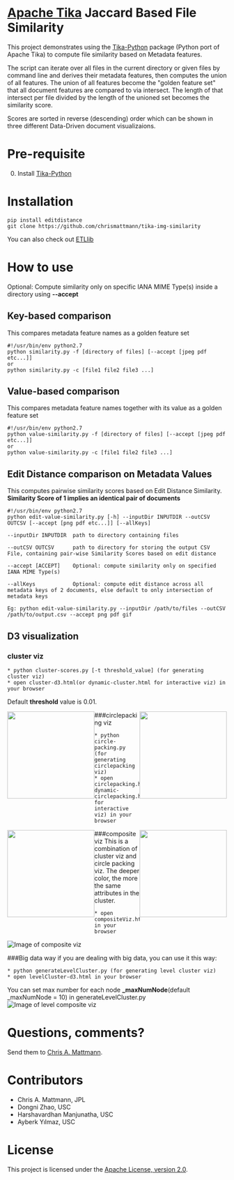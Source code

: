 [Apache Tika](http://tika.apache.org/) Jaccard Based File Similarity
===

This project demonstrates using the [Tika-Python](http://github.com/chrismattmann/tika-python) package (Python port of Apache Tika) to compute file similarity based on Metadata features.

The script can iterate over all files in the current directory or given files by command line and derives their metadata features, then computes the union of all features. The union of all features become the "golden feature set" that all document features are compared to via intersect. The length of that intersect per file divided by the length of the unioned set becomes the similarity score.

Scores are sorted in reverse (descending) order which can be shown in three different Data-Driven document visualizaions.

Pre-requisite
===
0. Install [Tika-Python](http://github.com/chrismattmann/tika-python)

Installation
===
```
pip install editdistance
git clone https://github.com/chrismattmann/tika-img-similarity
```
You can also check out [ETLlib](https://github.com/chrismattmann/etllib/tree/master/etl/imagesimilarity.py)

How to use
===

Optional: Compute similarity only on specific IANA MIME Type(s) inside a directory using **--accept**

Key-based comparison
--------------------
This compares metadata feature names as a golden feature set
```
#!/usr/bin/env python2.7
python similarity.py -f [directory of files] [--accept [jpeg pdf etc...]]
or 
python similarity.py -c [file1 file2 file3 ...]
```
Value-based comparison
----------------------
This compares metadata feature names together with its value as a golden feature set
```
#!/usr/bin/env python2.7
python value-similarity.py -f [directory of files] [--accept [jpeg pdf etc...]]
or 
python value-similarity.py -c [file1 file2 file3 ...]
```

Edit Distance comparison on Metadata Values
-------------------------------------------
This computes pairwise similarity scores based on Edit Distance Similarity.
**Similarity Score of 1 implies an identical pair of documents**
```
#!/usr/bin/env python2.7
python edit-value-similarity.py [-h] --inputDir INPUTDIR --outCSV OUTCSV [--accept [png pdf etc...]] [--allKeys]

--inputDir INPUTDIR  path to directory containing files

--outCSV OUTCSV      path to directory for storing the output CSV File, containing pair-wise Similarity Scores based on edit distance

--accept [ACCEPT]    Optional: compute similarity only on specified IANA MIME Type(s)

--allKeys            Optional: compute edit distance across all metadata keys of 2 documents, else default to only intersection of metadata keys

```

```
Eg: python edit-value-similarity.py --inputDir /path/to/files --outCSV /path/to/output.csv --accept png pdf gif
```

D3 visualization
----------------

### cluster viz 
```
* python cluster-scores.py [-t threshold_value] (for generating cluster viz)
* open cluster-d3.html(or dynamic-cluster.html for interactive viz) in your browser
```
Default **threshold** value is 0.01.

<img src="https://github.com/dongnizh/tika-img-similarity/blob/refactor/snapshots/cluster.png" width = "200px" height = "200px" style = "float:left">
<img src="https://github.com/dongnizh/tika-img-similarity/blob/refactor/snapshots/interactive-cluster.png" width = "200px" height = "200px" style = "float:right">

###circlepacking viz
```
* python circle-packing.py (for generating circlepacking viz)
* open circlepacking.html(or dynamic-circlepacking.html for interactive viz) in your browser
```
<img src="https://github.com/dongnizh/tika-img-similarity/blob/refactor/snapshots/circlepacking.png" width = "200px" height = "200px" style = "float:left">
<img src="https://github.com/dongnizh/tika-img-similarity/blob/refactor/snapshots/interactive-circlepacking.png" width = "200px" height = "200px" style = "float:right">

###composite viz
This is a combination of cluster viz and circle packing viz.
The deeper color, the more the same attributes in the cluster.
```
* open compositeViz.html in your browser
```
![Image of composite viz](https://github.com/dongnizh/tika-img-similarity/blob/refactor/snapshots/composite.png)

###Big data way
if you are dealing with big data, you can use it this way:
```
* python generateLevelCluster.py (for generating level cluster viz)
* open levelCluster-d3.html in your browser
```
You can set max number for each node **_maxNumNode**(default _maxNumNode = 10) in generateLevelCluster.py
![Image of level composite viz](https://github.com/dongnizh/tika-img-similarity/blob/refactor/snapshots/level-composite.png)

Questions, comments?
===================
Send them to [Chris A. Mattmann](mailto:chris.a.mattmann@jpl.nasa.gov).

Contributors
============
* Chris A. Mattmann, JPL
* Dongni Zhao, USC
* Harshavardhan Manjunatha, USC
* Ayberk Yılmaz, USC


License
===

This project is licensed under the [Apache License, version 2.0](http://www.apache.org/licenses/LICENSE-2.0).







